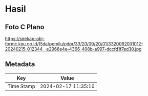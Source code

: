 # Hasil

## Foto C Plano

https://sirekap-obj-formc.kpu.go.id/f5da/pemilu/pdpr/33/20/09/20/01/3320092001012-20240215-012344--e2966e4e-4366-408b-a997-dccfd1f7ed30.jpg


## Metadata

| Key        | Value               |
| ---------- | ------------------- |
| Time Stamp | 2024-02-17 11:35:16 |



